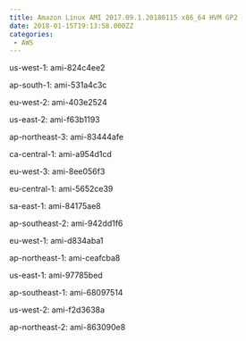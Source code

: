 ```yaml
---
title: Amazon Linux AMI 2017.09.1.20180115 x86_64 HVM GP2
date: 2018-01-15T19:13:58.000ZZ
categories:
 - AWS
---
```


us-west-1: ami-824c4ee2

ap-south-1: ami-531a4c3c

eu-west-2: ami-403e2524

us-east-2: ami-f63b1193

ap-northeast-3: ami-83444afe

ca-central-1: ami-a954d1cd

eu-west-3: ami-8ee056f3

eu-central-1: ami-5652ce39

sa-east-1: ami-84175ae8

ap-southeast-2: ami-942dd1f6

eu-west-1: ami-d834aba1

ap-northeast-1: ami-ceafcba8

us-east-1: ami-97785bed

ap-southeast-1: ami-68097514

us-west-2: ami-f2d3638a

ap-northeast-2: ami-863090e8

